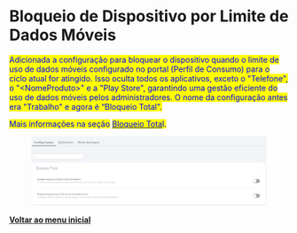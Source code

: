 # Bloqueio de Dispositivo por Limite de Dados Móveis

<mark style="color:blue;">Adicionada a configuração para bloquear o dispositivo quando o limite de uso de dados móveis configurado no portal (Perfil de Consumo) para o ciclo atual for atingido. Isso oculta todos os aplicativos, exceto o "Telefone", o "\<NomeProduto>" e a "Play Store", garantindo uma gestão eficiente do uso de dados móveis pelos administradores. O nome da configuração antes era  "Trabalho" e agora é “Bloqueio Total".</mark>

<mark style="color:blue;">Mais informações na seção</mark> [<mark style="color:blue;">Bloqueio Tota</mark>](../../portal/configuracoes/editar-politica/configuracoes-gerais/bloqueio-total.md)<mark style="color:blue;">l.</mark>

<figure><img src="../../../.gitbook/assets/image (265).png" alt=""><figcaption></figcaption></figure>

[**Voltar ao menu inicial**](./)
